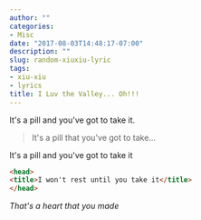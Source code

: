 ```yaml
---
author: ""
categories:
- Misc
date: "2017-08-03T14:48:17-07:00"
description: ""
slug: random-xiuxiu-lyric
tags:
- xiu-xiu
- lyrics
title: I Luv the Valley... Oh!!!
---
```



It's a pill and you've got to take it.

> It's a pill that you've got to take...

It's a pill and you've got to take it

```html
<head>
<title>I won't rest until you take it</title>
</head>
```

*That's a heart that you made*

